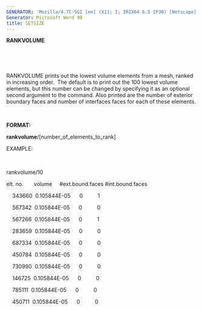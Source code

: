 ```yaml
---
GENERATOR: 'Mozilla/4.7C-SGI [en] (X11; I; IRIX64 6.5 IP30) [Netscape]'
Generator: Microsoft Word 98
title: SETSIZE
---
```


 **RANKVOLUME**

  

  

  RANKVOLUME prints out the lowest volume elements from a mesh, ranked
  in increasing order.  The default is to print out the 100 lowest
  volume elements, but this number can be changed by specifying it as
  an optional second argument to the command. Also printed are the
  number of exterior boundary faces and number of interfaces faces for
  each of these elements.

 

**FORMAT:**

**rankvolume**/[number\_of\_elements\_to\_rank]

EXAMPLE:

 

rankvolume/10

elt. no.       volume     
#ext.bound.faces 
#int.bound.faces

    343660  0.105844E-05      0          1

    567342  0.105844E-05      0          0

    567266  0.105844E-05      0          1

    283659  0.105844E-05      0          0

    687334  0.105844E-05      0          0

    450784  0.105844E-05      0          0

    730990  0.105844E-05      0          0

    146725  0.105844E-05      0          0

    785111  0.105844E-05      0          0

    450711  0.105844E-05      0          0

